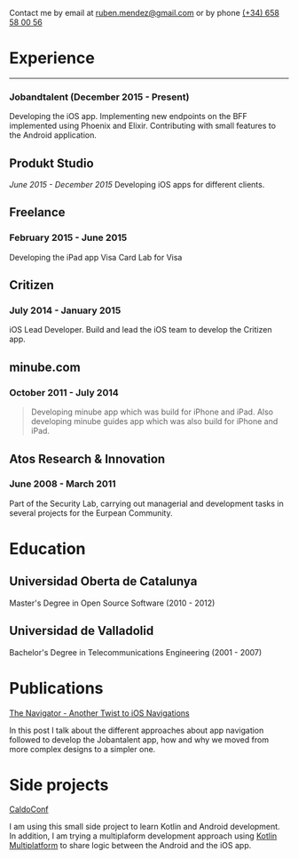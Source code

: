 Contact me by email at [ruben.mendez@gmail.com](mailto:ruben.mendez@gmail.com) or by phone [(+34) 658 58 00 56](tel:+34658580056)

# Experience

---

### Jobandtalent (December 2015 - Present)

Developing the iOS app.
Implementing new endpoints on the BFF implemented using Phoenix and Elixir.
Contributing with small features to the Android application.

## Produkt Studio

_June 2015 - December 2015_
Developing iOS apps for different clients.

## Freelance

### February 2015 - June 2015

Developing the iPad app Visa Card Lab for Visa

## Critizen

### July 2014 - January 2015

iOS Lead Developer. Build and lead the iOS team to develop the Critizen app.

## minube.com

### October 2011 - July 2014

> Developing minube app which was build for iPhone and iPad. Also developing minube guides app which was also build for iPhone and iPad.

## Atos Research & Innovation

### June 2008 - March 2011

Part of the Security Lab, carrying out managerial and development tasks in several projects for the Eurpean Community.

# Education

## Universidad Oberta de Catalunya

Master's Degree in Open Source Software (2010 - 2012)

## Universidad de Valladolid

Bachelor's Degree in Telecommunications Engineering (2001 - 2007)

# Publications

[The Navigator - Another Twist to iOS Navigations](https://jobandtalent.engineering/the-navigator-420b24fc57da?source=friends_link&sk=a0dbbedd3f087f0750a3cdc072e679d3)

In this post I talk about the different approaches about app navigation followed to develop the Jobantalent app, how and why we moved from more complex designs to a simpler one.

# Side projects

[CaldoConf](https://github.com/caldofran/caldoconf-mobile)

I am using this small side project to learn Kotlin and Android development. In addition, I am trying a multiplaform development approach using [Kotlin Multiplatform](https://kotlinlang.org/lp/mobile/) to share logic between the Android and the iOS app.
